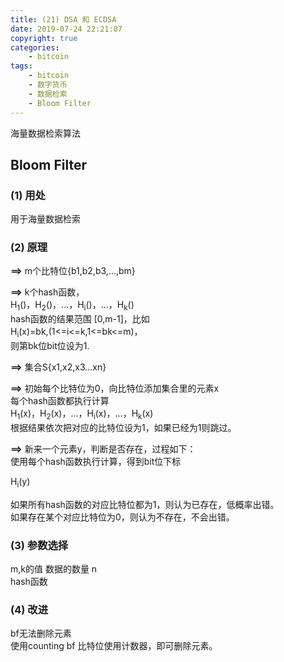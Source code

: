 ```yaml
---
title: (21) DSA 和 ECDSA
date: 2019-07-24 22:21:07
copyright: true
categories:
    - bitcoin
tags:
    - bitcoin
    - 数字货币
    - 数据检索
    - Bloom Filter
---
```

海量数据检索算法

<!-- more -->

## **Bloom Filter**



### **(1) 用处**

用于海量数据检索 



### **(2) 原理**

**==>** m个比特位{b1,b2,b3,...,bm} 

**==>** k个hash函数，   
H<sub>1</sub>()，H<sub>2</sub>()，...，H<sub>i</sub>()，...，H<sub>k</sub>()    
hash函数的结果范围 [0,m-1]，比如    
H<sub>i</sub>(x)=bk,(1<=i<=k,1<=bk<=m)，    
则第bk位bit位设为1. 

**==>** 集合S{x1,x2,x3...xn} 

**==>** 初始每个比特位为0，向比特位添加集合里的元素x    
每个hash函数都执行计算  
H<sub>1</sub>(x)，H<sub>2</sub>(x)，...，H<sub>i</sub>(x)，...，H<sub>k</sub>(x)    
根据结果依次把对应的比特位设为1，如果已经为1则跳过。    

**==>** 新来一个元素y，判断是否存在，过程如下：     
使用每个hash函数执行计算，得到bit位下标 

H<sub>i</sub>(y)

如果所有hash函数的对应比特位都为1，则认为已存在，低概率出错。   
如果存在某个对应比特位为0，则认为不存在，不会出错。



### **(3) 参数选择**

m,k的值 
数据的数量 n    
hash函数    



### **(4) 改进**

bf无法删除元素  
使用counting bf 
比特位使用计数器，即可删除元素。    

